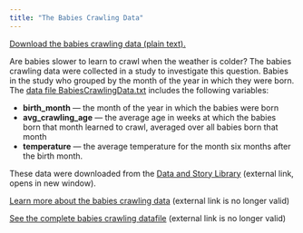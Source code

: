 ```yaml
---
title: "The Babies Crawling Data"
---
```


[Download the babies crawling data (plain text).](../BabiesCrawlingData.txt)

Are babies slower to learn to crawl when the weather is colder? The babies crawling data were collected in a study to investigate this question. Babies in the study who grouped by the month of the year in which they were born. The [data file BabiesCrawlingData.txt](../BabiesCrawlingData.txt) includes the following variables:

- **birth_month** — the month of the year in which the babies were born
- **avg_crawling_age** — the average age in weeks at which the babies born that month learned to crawl, averaged over all babies born that month
- **temperature** — the average temperature for the month six months after the birth month.

These data were downloaded from the [Data and Story Library](https://dasl.datadescription.com/) (external link, opens in new window).

[Learn more about the babies crawling data](http://lib.stat.cmu.edu/DASL/Stories/WhendoBabiesStarttoCrawl.html) (external link is no longer valid)

[See the complete babies crawling datafile](http://lib.stat.cmu.edu/DASL/Datafiles/Crawling.html) (external link is no longer valid)